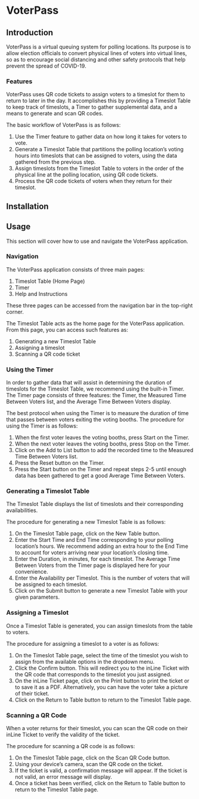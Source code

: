 # VoterPass

## Introduction
VoterPass is a virtual queuing system for polling locations. Its purpose is to allow election officials to convert physical lines of voters into virtual lines, so as to encourage social distancing and other safety protocols that help prevent the spread of COVID-19.

### Features
VoterPass uses QR code tickets to assign voters to a timeslot for them to return to later in the day. It accomplishes this by providing a Timeslot Table to keep track of timeslots, a Timer to gather supplemental data, and a means to generate and scan QR codes.

The basic workflow of VoterPass is as follows:

1. Use the Timer feature to gather data on how long it takes for voters to vote.
2. Generate a Timeslot Table that partitions the polling location’s voting hours into timeslots that can be assigned to voters, using the data gathered from the previous step.
3. Assign timeslots from the Timeslot Table to voters in the order of the physical line at the polling location, using QR code tickets.
4. Process the QR code tickets of voters when they return for their timeslot.

## Installation

## Usage
This section will cover how to use and navigate the VoterPass application.

### Navigation
The VoterPass application consists of three main pages:

1. Timeslot Table (Home Page)
2. Timer
3. Help and Instructions

These three pages can be accessed from the navigation bar in the top-right corner.

The Timeslot Table acts as the home page for the VoterPass application. From this page, you can access such features as:

1. Generating a new Timeslot Table
2. Assigning a timeslot
3. Scanning a QR code ticket

### Using the Timer
In order to gather data that will assist in determining the duration of timeslots for the Timeslot Table, we recommend using the built-in Timer. The Timer page consists of three features: the Timer, the Measured Time Between Voters list, and the Average Time Between Voters display.

The best protocol when using the Timer is to measure the duration of time that passes between voters exiting the voting booths. The procedure for using the Timer is as follows:

1. When the first voter leaves the voting booths, press Start on the Timer.
2. When the next voter leaves the voting booths, press Stop on the Timer.
3. Click on the Add to List button to add the recorded time to the Measured Time Between Voters list.
4. Press the Reset button on the Timer.
5. Press the Start button on the Timer and repeat steps 2-5 until enough data has been gathered to get a good Average Time Between Voters.

### Generating a Timeslot Table
The Timeslot Table displays the list of timeslots and their corresponding availabilities.

The procedure for generating a new Timeslot Table is as follows:

1. On the Timeslot Table page, click on the New Table button.
2. Enter the Start Time and End Time corresponding to your polling location’s hours. We recommend adding an extra hour to the End Time to account for voters arriving near your location’s closing time.
3. Enter the Duration, in minutes, for each timeslot. The Average Time Between Voters from the Timer page is displayed here for your convenience.
4. Enter the Availability per Timeslot. This is the number of voters that will be assigned to each timeslot.
5. Click on the Submit button to generate a new Timeslot Table with your given parameters.

### Assigning a Timeslot
Once a Timeslot Table is generated, you can assign timeslots from the table to voters.

The procedure for assigning a timeslot to a voter is as follows:

1. On the Timeslot Table page, select the time of the timeslot you wish to assign from the available options in the dropdown menu.
2. Click the Confirm button. This will redirect you to the inLine Ticket with the QR code that corresponds to the timeslot you just assigned.
3. On the inLine Ticket page, click on the Print button to print the ticket or to save it as a PDF. Alternatively, you can have the voter take a picture of their ticket.
4. Click on the Return to Table button to return to the Timeslot Table page.

### Scanning a QR Code
When a voter returns for their timeslot, you can scan the QR code on their inLine Ticket to verify the validity of the ticket.

The procedure for scanning a QR code is as follows:

1. On the Timeslot Table page, click on the Scan QR Code button.
2. Using your device’s camera, scan the QR code on the ticket.
3. If the ticket is valid, a confirmation message will appear. If the ticket is not valid, an error message will display.
4. Once a ticket has been verified, click on the Return to Table button to return to the Timeslot Table page.